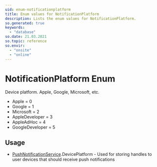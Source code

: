```yaml
---
uid: enum-notificationplatform
title: Enum values for NotificationPlatform
description: Lists the enum values for NotificationPlatform.
so.generated: true
keywords:
  - "database"
so.date: 21.03.2021
so.topic: reference
so.envir:
  - "onsite"
  - "online"
---
```


# NotificationPlatform Enum

Device platform. Apple, Google, Microsoft, etc.

* Apple = 0
* Google = 1
* Microsoft = 2
* AppleDeveloper = 3
* AppleAdHoc = 4
* GoogleDeveloper = 5

## Usage

* [PushNotificationService](../pushnotificationservice.md).DevicePlatform - Used for storing handles to user devices that should receive push notifications
